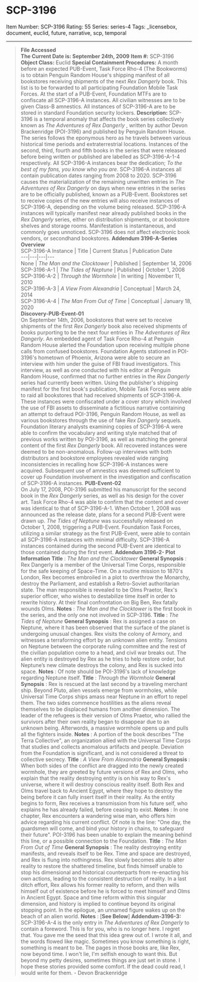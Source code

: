 # SCP-3196
Item Number: SCP-3196
Rating: 55
Series: series-4
Tags: _licensebox, document, euclid, future, narrative, scp, temporal

---

> **File Accessed  
>  The Current Date is: September 24th, 2009**
**Item #:** SCP-3196
**Object Class:** Euclid
**Special Containment Procedures:** A month before an expected PUB-Event, Task Force Rho-4 (The Bookworms) is to obtain Penguin Random House's shipping manifest of all bookstores receiving shipments of the next _Rex Dangerly_ book. This list is to be forwarded to all participating Foundation Mobile Task Forces. At the start of a PUB-Event, Foundation MTFs are to confiscate all SCP-3196-A instances. All civilian witnesses are to be given Class-B amnestics.
All instances of SCP-3196-A are to be stored in standard Foundation security lockers.
**Description:** SCP-3196 is a temporal anomaly that affects the book series collectively known as _The Adventures of Rex Dangerly_ , written by author Devon Brackenridge (POI-3196) and published by Penguin Random House. The series follows the eponymous hero as he travels between various historical time periods and extraterrestrial locations. Instances of the second, third, fourth and fifth books in the series that were released before being written or published are labelled as SCP-3196-A-1-4 respectively. All SCP-3196-A instances bear the dedication; _To the best of my fans, you know who you are_. SCP-3196-A instances all contain publication dates ranging from 2008 to 2020.
SCP-3196 causes the materialization of the remaining unwritten entries in _The Adventures of Rex Dangerly_ on days when new entries in the series are to be officially published, known as a PUB-Event. Bookstores set to receive copies of the new entries will also receive instances of SCP-3196-A, depending on the volume being released. SCP-3196-A instances will typically manifest near already published books in the _Rex Dangerly_ series, either on distribution shipments, or at bookstore shelves and storage rooms. Manifestation is instantaneous, and commonly goes unnoticed.
SCP-3196 does not affect electronic book vendors, or secondhand bookstores.
**Addendum 3196-A-Series Overview**  
SCP-3196-A Instance | Title | Current Status | Publication Date  
---|---|---|---  
None | _The Man and the Clocktower_ | Published | September 14, 2006  
SCP-3196-A-1 | _The Tides of Neptune_ | Published | October 1, 2008  
SCP-3196-A-2 | _Through the Wormhole_ | In writing | November 11, 2010  
SCP-3196-A-3 | _A View From Alexandria_ | Conceptual | March 24, 2014  
SCP-3196-A-4 | _The Man From Out of Time_ | Conceptual | January 18, 2020  
**Discovery-PUB-Event-01**  
On September 14th, 2006, bookstores that were set to receive shipments of the first _Rex Dangerly_ book also received shipments of books purporting to be the next four entries in _The Adventures of Rex Dangerly_. An embedded agent of Task Force Rho-4 at Penguin Random House alerted the Foundation upon receiving multiple phone calls from confused bookstores.
Foundation Agents stationed in POI-3196's hometown of Phoenix, Arizona were able to secure an interview with him under the guise of FBI fraud investigators. This interview, as well as one conducted with his editor at Penguin Random House, confirmed that no further entries in the _Rex Dangerly_ series had currently been written. Using the publisher's shipping manifest for the first book's publication, Mobile Task Forces were able to raid all bookstores that had received shipments of SCP-3196-A. These instances were confiscated under a cover story which involved the use of FBI assets to disseminate a fictitious narrative containing an attempt to defraud POI-3196, Penguin Random House, as well as various bookstores through the use of fake _Rex Dangerly_ sequels.
Foundation literary analysts examining copies of SCP-3196-A were able to confirm the vocabulary and writing style matched that of previous works written by POI-3196, as well as matching the general content of the first _Rex Dangerly_ book. All recovered instances were deemed to be non-anomalous.
Follow-up interviews with both distributors and bookstore employees revealed wide ranging inconsistencies in recalling how SCP-3196-A instances were acquired. Subsequent use of amnestics was deemed sufficient to cover up Foundation involvement in the investigation and confiscation of SCP-3196-A instances.
**PUB-Event-02**  
On July 17, 2008, POI-3196 submitted his manuscript for the second book in the _Rex Dangerly_ series, as well as his design for the cover art. Task Force Rho-4 was able to confirm that the content and cover was identical to that of SCP-3196-A-1. When October 1, 2008 was announced as the release date, plans for a second PUB-Event were drawn up.
_The Tides of Neptune_ was successfully released on October 1, 2008, triggering a PUB-Event. Foundation Task Forces, utilizing a similar strategy as the first PUB-Event, were able to contain all SCP-3196-A instances with minimal difficulty.
SCP-3196-A instances contained during the second PUB-Event are identical to those contained during the first event.
**Addendum 3196-2- Plot Information**
> **Title** : _The Man and the Clocktower_
> **General Synopsis** : Rex Dangerly is a member of the Universal Time Corps, responsible for the safe keeping of Space-Time. On a routine mission to 1870's London, Rex becomes embroiled in a plot to overthrow the Monarchy, destroy the Parliament, and establish a Retro-Soviet authoritarian state. The man responsible is revealed to be Olms Praetor, Rex's superior officer, who wishes to destabilize time itself in order to rewrite history. At their final confrontation on Big Ben, Rex fatally wounds Olms.
> **Notes** : _The Man and the Clocktower_ is the first book in the series, and the only one not involved in SCP-3196.
> **Title** : _The Tides of Neptune_
> **General Synopsis** : Rex is assigned a case on Neptune, where it has been observed that the surface of the planet is undergoing unusual changes. Rex visits the colony of Armory, and witnesses a terraforming effort by an unknown alien entity. Tensions on Neptune between the corporate ruling committee and the rest of the civilian population come to a head, and civil war breaks out. The alien entity is destroyed by Rex as he tries to help restore order, but Neptune’s new climate destroys the colony, and Rex is sucked into space.
> **Notes** : Of note should be POI-3196's lack of knowledge regarding Neptune itself.
> **Title** : _Through the Wormhole_
> **General Synopsis** : Rex is rescued at the last second by a traveling merchant ship. Beyond Pluto, alien vessels emerge from wormholes, while Universal Time Corps ships amass near Neptune in an effort to repel them. The two sides commence hostilities as the aliens reveal themselves to be displaced humans from another dimension. The leader of the refugees is their version of Olms Praetor, who rallied the survivors after their own reality began to disappear due to an unknown being. Afterwords, a massive wormhole opens up and pulls all the fighters inside.
> **Notes** : A portion of the book describes "The Terra Collective", an organization allied with the Universal Time Corps that studies and collects anomalous artifacts and people. Deviation from the Foundation is significant, and is not considered a threat to collective secrecy.
> **Title** : _A View From Alexandria_
> **General Synopsis** : When both sides of the conflict are dragged into the newly created wormhole, they are greeted by future versions of Rex and Olms, who explain that the reality destroying entity is on his way to Rex's universe, where it will destroy conscious reality itself. Both Rex and Olms travel back to Ancient Egypt, where they hope to destroy the being before it can fully insert itself in their reality. As the entity begins to form, Rex receives a transmission from his future self, who explains he has already failed, before ceasing to exist.
> **Notes** : In one chapter, Rex encounters a wandering wise man, who offers him advice regarding his current conflict. Of note is the line: "One day, the guardsmen will come, and bind your history in chains, to safeguard their future". POI-3196 has been unable to explain the meaning behind this line, or a possible connection to the Foundation.
> **Title** : _The Man From Out of Time_
> **General Synopsis** : The reality destroying entity manifests, and reveals itself to be Rex. Time and space are destroyed, and Rex is flung into nothingness. Rex slowly becomes able to alter reality to restore the shattered timeline, but finds himself unable to stop his dimensional and historical counterparts from re-enacting his own actions, leading to the consistent destruction of reality. In a last ditch effort, Rex allows his former reality to reform, and then wills himself out of existence before he is forced to meet himself and Olms in Ancient Egypt. Space and time reform within this singular dimension, and history is implied to continue beyond its original stopping point. In the epilogue, an unnamed figure wakes up on the beach of an alien world.
> **Notes** : [**See Below**]
**Addendum-3196-3:** SCP-3196-A-4 is the only entry in _The Adventures of Rex Dangerly_ to contain a foreword.
> This is for you, who is no longer here. I regret that.
> You gave me the seed that this idea grew out of. I wrote it all, and the words flowed like magic. Sometimes you know something is right, something is meant to be. The pages in those books are, like Rex, now beyond time.
> I won't lie, I'm selfish enough to want this. But beyond my petty desires, sometimes things are just set in stone.
> I hope these stories provided some comfort. If the dead could read, I would write for them.
> \- Devon Brackenridge